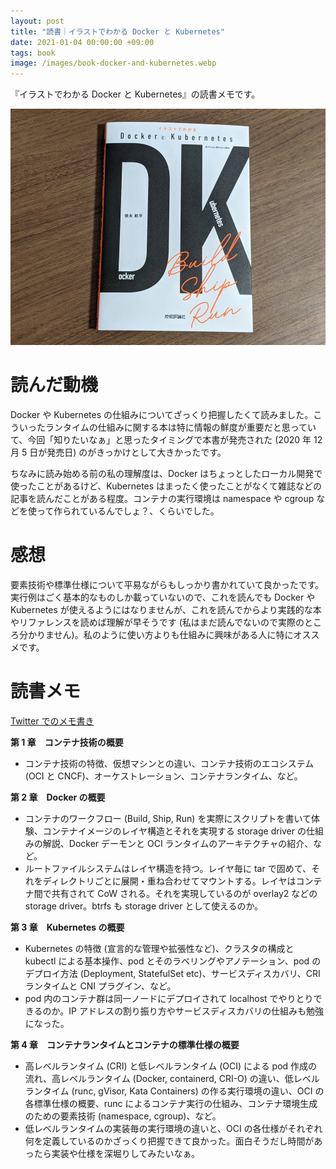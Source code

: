 ```yaml
---
layout: post
title: "読書｜イラストでわかる Docker と Kubernetes"
date: 2021-01-04 00:00:00 +09:00
tags: book
image: /images/book-docker-and-kubernetes.webp
---
```


『イラストでわかる Docker と Kubernetes』の読書メモです。

![表紙](/images/book-docker-and-kubernetes.webp)

# 読んだ動機

Docker や Kubernetes の仕組みについてざっくり把握したくて読みました。こういったランタイムの仕組みに関する本は特に情報の鮮度が重要だと思っていて、今回「知りたいなぁ」と思ったタイミングで本書が発売された (2020 年 12 月 5 日が発売日) のがきっかけとして大きかったです。

ちなみに読み始める前の私の理解度は、Docker はちょっとしたローカル開発で使ったことがあるけど、Kubernetes はまったく使ったことがなくて雑誌などの記事を読んだことがある程度。コンテナの実行環境は namespace や cgroup などを使って作られているんでしょ？、くらいでした。

# 感想

要素技術や標準仕様について平易ながらもしっかり書かれていて良かったです。実行例はごく基本的なものしか載っていないので、これを読んでも Docker や Kubernetes が使えるようにはなりませんが、これを読んでからより実践的な本やリファレンスを読めば理解が早そうです (私はまだ読んでないので実際のところ分かりません)。私のように使い方よりも仕組みに興味がある人に特にオススメです。

# 読書メモ

[Twitter でのメモ書き](https://twitter.com/nhiroki_/status/1342662033238441984)

**第 1 章　コンテナ技術の概要**

- コンテナ技術の特徴、仮想マシンとの違い、コンテナ技術のエコシステム (OCI と CNCF)、オーケストレーション、コンテナランタイム、など。

**第 2 章　Docker の概要**

- コンテナのワークフロー (Build, Ship, Run) を実際にスクリプトを書いて体験、コンテナイメージのレイヤ構造とそれを実現する storage driver の仕組みの解説、Docker デーモンと OCI ランタイムのアーキテクチャの紹介、など。
- ルートファイルシステムはレイヤ構造を持つ。レイヤ毎に tar で固めて、それをディレクトリごとに展開・重ね合わせてマウントする。レイヤはコンテナ間で共有されて CoW される。それを実現しているのが overlay2 などの storage driver。btrfs も storage driver として使えるのか。

**第 3 章　Kubernetes の概要**

- Kubernetes の特徴 (宣言的な管理や拡張性など)、クラスタの構成と kubectl による基本操作、pod とそのラベリングやアノテーション、pod のデプロイ方法 (Deployment, StatefulSet etc)、サービスディスカバリ、CRI ランタイムと CNI プラグイン、など。
- pod 内のコンテナ群は同一ノードにデプロイされて localhost でやりとりできるのか。IP アドレスの割り振り方やサービスディスカバリの仕組みも勉強になった。

**第 4 章　コンテナランタイムとコンテナの標準仕様の概要**

- 高レベルランタイム (CRI) と低レベルランタイム (OCI) による pod 作成の流れ、高レベルランタイム (Docker, containerd, CRI-O) の違い、低レベルランタイム (runc, gVisor, Kata Containers) の作る実行環境の違い、OCI の各標準仕様の概要、runc によるコンテナ実行の仕組み、コンテナ環境生成のための要素技術 (namespace, cgroup)、など。
- 低レベルランタイムの実装毎の実行環境の違いと、OCI の各仕様がそれぞれ何を定義しているのかざっくり把握できて良かった。面白そうだし時間があったら実装や仕様を深堀りしてみたいなぁ。